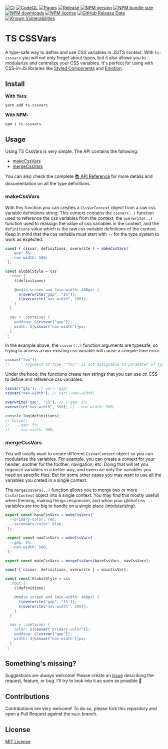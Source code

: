 [![CI](https://github.com/JoseLion/ts-cssvars/actions/workflows/ci.yml/badge.svg)](https://github.com/JoseLion/ts-cssvars/actions/workflows/ci.yml)
[![CodeQL](https://github.com/JoseLion/ts-cssvars/actions/workflows/codeql.yml/badge.svg)](https://github.com/JoseLion/ts-cssvars/actions/workflows/codeql.yml)
[![Pages](https://github.com/JoseLion/ts-cssvars/actions/workflows/pages.yml/badge.svg)](https://github.com/JoseLion/ts-cssvars/actions/workflows/pages.yml)
[![Release](https://github.com/JoseLion/ts-cssvars/actions/workflows/release.yml/badge.svg)](https://github.com/JoseLion/ts-cssvars/actions/workflows/release.yml)
[![NPM version](https://img.shields.io/npm/v/ts-cssvars?logo=npm)](https://www.npmjs.com/package/ts-cssvars)
[![NPM bundle size](https://img.shields.io/bundlephobia/min/ts-cssvars)](https://www.npmjs.com/package/ts-cssvars)
[![NPM downloads](https://img.shields.io/npm/dm/ts-cssvars)](https://www.npmjs.com/package/ts-cssvars)
[![NPM license](https://img.shields.io/npm/l/ts-cssvars)](./LICENSE)
[![GitHub Release Date](https://img.shields.io/github/release-date/JoseLion/ts-cssvars)](https://github.com/JoseLion/ts-cssvars/releases)
[![Known Vulnerabilities](https://snyk.io/test/github/JoseLion/ts-cssvars/badge.svg)](https://snyk.io/test/github/JoseLion/ts-cssvars)

# TS CSSVars

A type-safe way to define and use CSS variables in JS/TS context. With `ts-cssvars` you will not only forget about typos, but it also allows you to modularize and centralize your CSS variables. It's perfect for using with CSS-in-JS libraries like [Styled Components](https://styled-components.com/) and [Emotion](https://emotion.sh/docs/introduction).

## Install

**With Yarn:**

```sh
yarn add ts-cssvars
```

**With NPM:**

```sh
npm i ts-cssvars
```

## Usage

Using TS CssVars is very simple. The API contains the following:

- [makeCssVars](#makecssvars)
- [mergeCssVars](#mergecssvars)

You can also check the complete [📚 API Reference](https://joselion.github.io/ts-cssvars/docs/build/) for more details and documentation on all the type definitions.

### makeCssVars

With this function you can creates a `CssVarContext` object from a raw css variable definitions string. This context contains the `cssvar(..)` function used to reference the css variables from the context, the `overwrite(..)` function used to reassign the value of css variables in the context, and the `definitions` value which is the raw css variable definitions of the context. Keep in mind that the css variable must start with `--` for the type system to work as expected.

```ts
const { cssvar, definitions, overwrite } = makeCssVars(`
  --gap: 5%;
  --nav-width: 500;
`);

const GlobalStyle = css`
  :root {
    ${definitions}

    @media screen and (min-width: 480px) {
      ${overwrite("gap", "1%")};
      ${overwrite("nav-width", 200)};
    }
  }

  nav > .container {
    padding: ${cssvar("gap")};
    width: ${cssvar("nav-width")}px;
  }
`;
```

In the example above, the `cssvar(..)` function arguments are typesafe, so trying to access a non-existing css variable will cause a compile time error:

```ts
cssvar("foo");
//     ^ Argument of type '"foo"' is not assignable to parameter of type '"gap" | "nav-width"'
```

Under the hood, the functions create raw strings that you can use on CSS to define and reference css variables:

```ts
cssvar("gap"); // var(--gap)
cssvar("nav-width"); // var(--nav-width)

overwrite("gap", "1%"); // --gap: 1%;
overwrite("nav-width", 500); // --nav-width: 500;

console.log(definitions);
// Output:
//   --gap: 5%;
//   --nav-width: 500;
``` 

### mergeCssVars

You will usially want to create different `CssVarContext` object so you can modularize the variables. For example, you can create a context for your header, another for the foother, navigation, etc. Doing that will let you organize variables in a better way, and even use only the variables you need on specific files. But for some other cases you may want to use all the variables you creted in a single context.

The `mergeCssVars(..)` function allows you to merge two or more `CssVarContext` object into a single context. You may find this mostly usefull when theming, making things responsive, and when your global css variables are too big to handle on a single place (modularizing).

```ts
export const baseCssVars = makeCssVars(`
  --primary-color: red;
  --secondary-color: blue;
`);

 export const navCssVars = makeCssVars(`
  --gap: 5%;
  --nav-width: 500;
`);

export const mainCssVars = mergeCssVars(baseCssVars, navCssVars);

const { cssvar, definitions, overwrite } = mainCssVars;

const const GlobalStyle = css`
  :root {
    ${definitions}

    @media screen and (min-width: 480px) {
      ${overwrite("gap", "1%")};
      ${overwrite("nav-width", 200)};
    }
  }

  nav > .container {
    color: ${cssvar("primary-color")};
    padding: ${cssvar("gap")};
    width: ${cssvar("nav-width")}px;
  }
`;
```

## Something's missing?

Suggestions are always welcome! Please create an [issue](https://github.com/JoseLion/ts-cssvars/issues/new) describing the request, feature, or bug. I'll try to look into it as soon as possible 🙂

## Contributions

Contributions are very welcome! To do so, please fork this repository and open a Pull Request against the `main` branch.

## License

[MIT License](./LICENSE)

